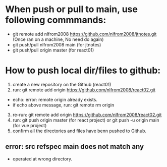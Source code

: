 # When push or pull to main, use following commmands:
- git remote add nlfrom2008 https://github.com/nlfrom2008/jtnotes.git (Once ran on a machine, No need do again) 
- git push/pull nlfrom2008 main (for jtnotes)
- git push/pull origin master (for react01)

# How to push local dir/files to github:
1. create a new repository on the Github (react01)
2. run: git remote add origin https://github.com/nlfrom2008/react02.git
  - echo:  error: remote origin already exists.
  - if echo above message, run: git remote rm origin
3. re-run: git remote add origin https://github.com/nlfrom2008/react02.git
4. run: git push origin master (for react project) or git push -u origin main  (for vue project)
5. confirm all the directories and files have benn pushed to Github.

## error: src refspec main does not match any
- operated at wrong directory.